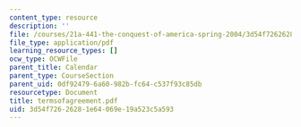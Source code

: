 ```yaml
---
content_type: resource
description: ''
file: /courses/21a-441-the-conquest-of-america-spring-2004/3d54f72626281e64069e19a523c5a593_termsofagreement.pdf
file_type: application/pdf
learning_resource_types: []
ocw_type: OCWFile
parent_title: Calendar
parent_type: CourseSection
parent_uid: 0df92479-6a60-982b-fc64-c537f93c85db
resourcetype: Document
title: termsofagreement.pdf
uid: 3d54f726-2628-1e64-069e-19a523c5a593
---
```

